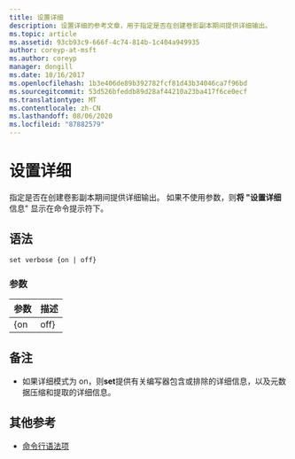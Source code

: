 ```yaml
---
title: 设置详细
description: 设置详细的参考文章，用于指定是否在创建卷影副本期间提供详细输出。
ms.topic: article
ms.assetid: 93cb93c9-666f-4c74-814b-1c404a949935
author: coreyp-at-msft
ms.author: coreyp
manager: dongill
ms.date: 10/16/2017
ms.openlocfilehash: 1b3e406de89b392782fcf81d43b34046ca7f96bd
ms.sourcegitcommit: 53d526bfeddb89d28af44210a23ba417f6ce0ecf
ms.translationtype: MT
ms.contentlocale: zh-CN
ms.lasthandoff: 08/06/2020
ms.locfileid: "87882579"
---
```

# <a name="set-verbose"></a>设置详细

指定是否在创建卷影副本期间提供详细输出。 如果不使用参数，则**将 "设置详细**信息" 显示在命令提示符下。

## <a name="syntax"></a>语法

```
set verbose {on | off}
```

### <a name="parameters"></a>参数

| 参数 | 描述 |
|-----------|-------------|
|    {on    |    off}     |

## <a name="remarks"></a>备注

-   如果详细模式为 on，则**set**提供有关编写器包含或排除的详细信息，以及元数据压缩和提取的详细信息。

## <a name="additional-references"></a>其他参考

- [命令行语法项](command-line-syntax-key.md)
